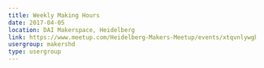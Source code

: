 ```yaml
---
title: Weekly Making Hours
date: 2017-04-05
location: DAI Makerspace, Heidelberg
link: https://www.meetup.com/Heidelberg-Makers-Meetup/events/xtqvnlywgbhb/
usergroup: makershd
type: usergroup
---
```

